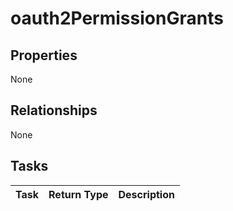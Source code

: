 # oauth2PermissionGrants



## Properties
None

## Relationships
None


## Tasks

| Task		   | Return Type	|Description|
|:---------------|:--------|:----------|
